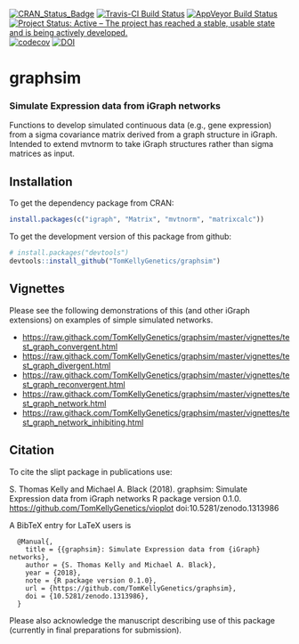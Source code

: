 [![CRAN_Status_Badge](http://www.r-pkg.org/badges/version/graphsim)](https://cran.r-project.org/package=graphsim)
[![Travis-CI Build Status](https://travis-ci.org/TomKellyGenetics/graphsim.svg?branch=master)](https://travis-ci.org/TomKellyGenetics/graphsim)
[![AppVeyor Build Status](https://ci.appveyor.com/api/projects/status/github/TomKellyGenetics/graphsim?branch=master&svg=true)](https://ci.appveyor.com/project/TomKellyGenetics/graphsim)
[![Project Status: Active – The project has reached a stable, usable state and is being actively developed.](http://www.repostatus.org/badges/latest/active.svg)](http://www.repostatus.org/#active)
[![codecov](https://codecov.io/gh/TomKellyGenetics/graphsim/branch/master/graph/badge.svg)](https://codecov.io/gh/TomKellyGenetics/graphsim)
[![DOI](https://zenodo.org/badge/67395230.svg)](https://zenodo.org/badge/latestdoi/67395230)

# graphsim

### Simulate Expression data from iGraph networks

Functions to develop simulated continuous data (e.g., gene expression) from a sigma covariance matrix derived from a graph structure in iGraph. Intended to extend mvtnorm to take iGraph structures rather than sigma matrices as input.

## Installation

To get the dependency package from CRAN:

```R
install.packages(c("igraph", "Matrix", "mvtnorm", "matrixcalc"))
```

To get the development version of this package from github:

```R
# install.packages("devtools")
devtools::install_github("TomKellyGenetics/graphsim")
```

## Vignettes

Please see the following demonstrations of this (and other iGraph extensions) on examples of simple simulated networks.


* https://raw.githack.com/TomKellyGenetics/graphsim/master/vignettes/test_graph_convergent.html
* https://raw.githack.com/TomKellyGenetics/graphsim/master/vignettes/test_graph_divergent.html
* https://raw.githack.com/TomKellyGenetics/graphsim/master/vignettes/test_graph_reconvergent.html
* https://raw.githack.com/TomKellyGenetics/graphsim/master/vignettes/test_graph_network.html
* https://raw.githack.com/TomKellyGenetics/graphsim/master/vignettes/test_graph_network_inhibiting.html


## Citation

To cite the slipt package in publications use:

  S. Thomas Kelly and Michael A. Black (2018). graphsim: Simulate Expression data from iGraph networks 
  R package version 0.1.0. https://github.com/TomKellyGenetics/vioplot doi:10.5281/zenodo.1313986

A BibTeX entry for LaTeX users is

```
  @Manual{,
    title = {{graphsim}: Simulate Expression data from {iGraph} networks},
    author = {S. Thomas Kelly and Michael A. Black},
    year = {2018},
    note = {R package version 0.1.0},
    url = {https://github.com/TomKellyGenetics/graphsim},
    doi = {10.5281/zenodo.1313986},
  }
```

Please also acknowledge the manuscript describing use of this package (currently in final preparations for submission).



